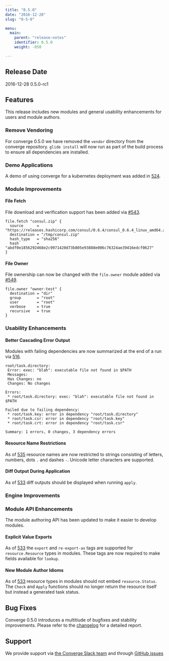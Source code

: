 ```yaml
---
title: "0.5.0"
date: "2016-12-28"
slug: "0-5-0"

menu:
  main:
    parent: "release-notes"
    identifier: 0.5.0
    weight: -050

---
```


## Release Date

2016-12-28 0.5.0-rc1

## Features

This release includes new modules and general usability enhancements for users
and module authors.

### Remove Vendoring

For converge 0.5.0 we have removed the `vendor` directory from the converge
repository.  `glide install` will now run as part of the build process to ensure
all dependencies are installed.

### Demo Applications

A demo of using converge for a kubernetes deployment was added in [524](https://github.com/asteris-llc/converge/pull/524).

### Module Improvements

#### File Fetch

File download and verification support has been added via [#543](https://github.com/asteris-llc/converge/pull/543).

```hcl
file.fetch "consul.zip" {
  source      = "https://releases.hashicorp.com/consul/0.6.4/consul_0.6.4_linux_amd64.zip"
  destination = "/tmp/consul.zip"
  hash_type   = "sha256"
  hash        = "abdf0e1856292468e2c9971420d73b805e93888e006c76324ae39416edcf0627"
}
```

#### File Owner

File ownership can now be changed with the `file.owner` module added via [#549](https://github.com/asteris-llc/converge/pull/549).

```hcl
file.owner "owner-test" {
  destination = "dir"
  group       = "root"
  user        = "root"
  verbose     = true
  recursive   = true
}
```

### Usability Enhancements

#### Better Cascading Error Output

Modules with failing dependencies are now summarized at the end of a run via [516](https://github.com/asteris-llc/converge/pull/516).

```
root/task.directory:
 Error: exec: "blah": executable file not found in $PATH
 Messages:
 Has Changes: no
 Changes: No changes

Errors:
 * root/task.directory: exec: "blah": executable file not found in $PATH

Failed due to failing dependency:
 * root/task.key: error in dependency "root/task.directory"
 * root/task.csr: error in dependency "root/task.key"
 * root/task.crt: error in dependency "root/task.csr"

Summary: 1 errors, 0 changes, 3 dependency errors
```

#### Resource Name Restrictions

As of [535](https://github.com/asteris-llc/converge/pull/535) resource names are
now restricted to strings consisting of letters, numbers, dots `.` and dashes
`-`.  Unicode letter characters are supported.

#### Diff Output During Application

As of [533](https://github.com/asteris-llc/converge/pull/533) diff outputs
should be displayed when running `apply`.

### Engine Improvements

### Module API Enhancements

The module authoring API has been updated to make it easier to develop modules.

#### Explicit Value Exports

As of [533](https://github.com/asteris-llc/converge/pull/533) the `export` and
`re-export-as` tags are supported for `resource.Resource` types in modules.
These tags are now required to make fields available for `lookup`.

#### New Module Author Idioms

As of [533](https://github.com/asteris-llc/converge/pull/533) resource types in
modules should not embed `resource.Status`.  The `Check` and `Apply` functions
should no longer return the resource itself but instead a generated task status.

## Bug Fixes

Converge 0.5.0 introduces a multitiude of bugfixes and stability improvements.
Please refer to the [changelog](https://github.com/asteris-llc/converge/blob/master/CHANGELOG.md) for
a detailed report.

## Support

We provide support via [the Converge Slack team](http://converge-slack.aster.is/) and through [GitHub issues](https://github.com/asteris-llc/converge/issues)
